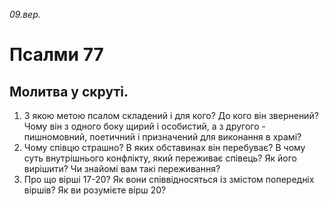 
_09.вер._

# Псалми 77

## Молитва у скруті.
1. З якою метою псалом складений і для кого? До кого він звернений? Чому він з одного боку щирий і особистий, а з другого - пишномовний, поетичний і призначений для виконання в храмі?
2. Чому співцю страшно? В яких обставинах він перебуває? В чому суть внутрішнього конфлікту, який переживає співець? Як його вирішити? Чи знайомі вам такі переживання?
3. Про що вірші 17-20? Як вони співвідносяться із змістом попередніх віршів? Як ви розумієте вірш 20? 
